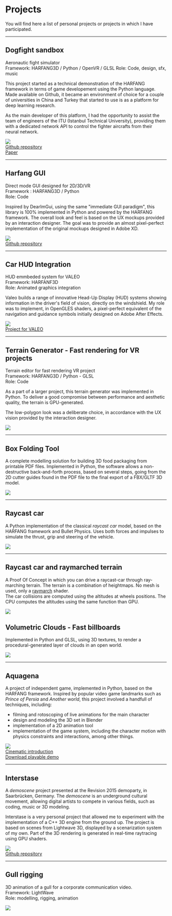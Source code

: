 # Projects

You will find here a list of personal projects or projects in which I have participated.
___
## Dogfight sandbox
Aeronautic fight simulator  
Framework: HARFANG3D / Python / OpenVR / GLSL 
Role: Code, design, sfx, music 

This project started as a technical demonstration of the HARFANG framework in terms of game developement using the Python language. Made available on Github, it became an environment of choice for a couple of universities in China and Turkey that started to use is as a platform for deep learning research.

As the main developer of this platform, I had the opportunity to assist the team of engineers of the ITU (Istanbul Technical University), providing them with a dedicated network API to control the fighter aircrafts from their neural network.

[![](img/dogfight.png)](https://www.youtube.com/watch?v=4Q2f0dKh8vE)  
[Github repository](https://github.com/harfang3d/dogfight-sandbox-hg2)  
[Paper](https://arxiv.org/abs/2210.07282)
___
## Harfang GUI
Direct mode GUI designed for 2D/3D/VR  
Framework : HARFANG3D / Python  
Role: Code

Inspired by DearImGui, using the same "immediate GUI paradigm", this library is 100% implemented in Python and powered by the HARFANG framework. The overall look and feel is based on the UX mockups provided by an interaction designer. The goal was to provide an almost pixel-perfect implementation of the original mockups designed in Adobe XD.

[![](img/gui.png)](https://youtu.be/X61Xp3rIB74)  
[Github repository](https://github.com/harfang3d/harfang-gui)
___
## Car HUD Integration  
HUD emmbeded system for VALEO  
Framework: HARFANF3D  
Role: Animated graphics integration  

Valeo builds a range of innovative Head-Up Display (HUD) systems showing information in the driver's field of vision, directly on the windshield. My role was to implement, in OpenGLES shaders, a pixel-perfect equivalent of the navigation and guidance symbols initially designed on Adobe After Effects.

[![](img/CarHUD.png)](https://youtu.be/0tj9X0auug0)  
[Project for VALEO](https://youtu.be/0tj9X0auug0)
___
## Terrain Generator - Fast rendering for VR projects  
Terrain editor for fast rendering VR project  
Framework: HARFANG3D / Python - GLSL  
Role: Code

As a part of a larger project, this terrain generator was implemented in Python. To deliver a good compromise between performance and aesthetic quality, the terrain is GPU-generated.

The low-polygon look was a deliberate choice, in accordance with the UX vision provided by the interaction designer.

[![](img/terrain_generator.png)](https://github.com/ErkMkd/Terrain_Generator)  
___
## Box Folding Tool

A complete modelling solution for building 3D food packaging from printable PDF files. Implemented in Python, the software allows a non-destructive back-and-forth process, based on several steps, going from the 2D cutter guides found in the PDF file to the final export of a FBX/GLTF 3D model.

[![](img/BoxFoldingTool.png)](https://github.com/ErkMkd/BoxFoldingTool)  
___
## Raycast car

A Python implementation of the classical _raycast car_ model, based on the HARFANG framework and Bullet Physics. Uses both forces and impulses to simulate the thrust, grip and steering of the vehicle.

[![](img/raycast_car.png)](https://github.com/ErkMkd/RaycastCar)  
___
## Raycast car and raymarched terrain
A Proof Of Concept in which you can drive a raycast-car through ray-marching terrain. The terrain is a combination of heightmaps. No mesh is used, only a [raymarch](https://en.wikipedia.org/wiki/Ray_marching) shader.  
The car collisions are computed using the altitudes at wheels positions. The CPU computes the altitudes using the same function than GPU.  

[![](img/car_terrain.png)](https://github.com/ErkMkd/RaycastCar_RaymarchTerrain)


## Volumetric Clouds - Fast billboards  

Implemented in Python and GLSL, using 3D textures, to render a procedural-generated layer of clouds in an open world.

[![](img/volumetric_clouds.png)](https://github.com/ErkMkd/VolumetricCloudsFast)  
___
## Aquagena

A project of independent game, implemented in Python, based on the HARFANG framework. Inspired by popular video game landmarks such as _Prince of Persia_ and _Another world_, this project involved a handfull of techniques, including:
- filming and rotoscoping of live animations for the main character
- design and modeling the 3D set in Blender
- implementation of a 2D animation tool
- implementation of the game system, including the character motion with physics constraints and interactions, among other things.

[![](img/aquagena.png)](http://erickernin.net/aquagena/blog/)  
[Cinematic introduction](https://youtu.be/ykqFXRICylk)  
[Download playable demo](https://erickernin.itch.io/aquagena)
___
## Interstase

A _demoscene_ project presented at the Revision 2015 demoparty, in Saarbrücken, Germany. The _demoscene_ is an underground cultural movement, allowing digital artists to compete in various fields, such as coding, music or 3D modeling.

Interstase is a very personal project that allowed me to experiment with the implementation of a C++ 3D engine from the ground up. The project is based on scenes from Lightwave 3D, displayed by a scenarization system of my own. Part of the 3D rendering is generated in real-time raytracing using GPU shaders.

[![](img/interstase.png)](https://youtu.be/HYCLZ5qQ58I)  
[Github repository](https://github.com/ErkMkd/Interstase)
___
## Gull rigging

3D animation of a gull for a corporate communication video.  
Framework: LightWave  
Role: modelling, rigging, animation  

[![](img/gull.png)](https://youtu.be/W6ZJPE0z014)  
